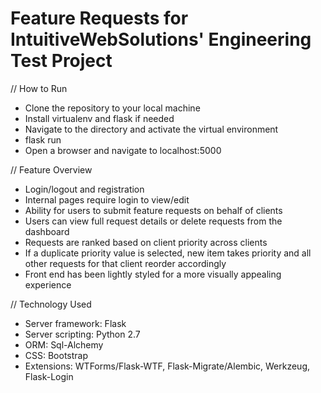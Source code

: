 # Feature Requests for IntuitiveWebSolutions' Engineering Test Project

// How to Run

- Clone the repository to your local machine
- Install virtualenv and flask if needed
- Navigate to the directory and activate the virtual environment
- flask run
- Open a browser and navigate to localhost:5000

// Feature Overview

- Login/logout and registration
- Internal pages require login to view/edit
- Ability for users to submit feature requests on behalf of clients
- Users can view full request details or delete requests from the dashboard
- Requests are ranked based on client priority across clients
- If a duplicate priority value is selected, new item takes priority and all other requests for that client reorder accordingly
- Front end has been lightly styled for a more visually appealing experience

// Technology Used

- Server framework: Flask
- Server scripting: Python 2.7
- ORM: Sql-Alchemy
- CSS: Bootstrap
- Extensions: WTForms/Flask-WTF, Flask-Migrate/Alembic, Werkzeug, Flask-Login
